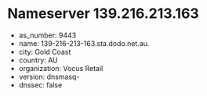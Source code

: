 # Nameserver 139.216.213.163

* as_number: 9443
* name: 139-216-213-163.sta.dodo.net.au.
* city: Gold Coast
* country: AU
* organization: Vocus Retail
* version: dnsmasq-
* dnssec: false
